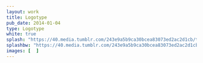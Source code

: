```yaml
---
layout: work
title: Logotype
pub_date: 2014-01-04
type: Logotype
white: true
splash: "https://40.media.tumblr.com/243e9a5b9ca30bcea83073ed2ac2d1cb/tumblr_nooc14Gtt51snf70wo1_1280.png"
splashbw: "https://40.media.tumblr.com/243e9a5b9ca30bcea83073ed2ac2d1cb/tumblr_nooc14Gtt51snf70wo1_1280.png"
images: [  ]
---
```


